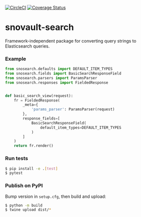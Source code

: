 [![CircleCI](https://circleci.com/gh/ENCODE-DCC/snovault-search/tree/dev.svg?style=svg)](https://circleci.com/gh/ENCODE-DCC/snovault-search/tree/dev)
[![Coverage Status](https://coveralls.io/repos/github/ENCODE-DCC/snovault-search/badge.svg?branch=dev)](https://coveralls.io/github/ENCODE-DCC/snovault-search?branch=dev)
# snovault-search
Framework-independent package for converting query strings to Elasticsearch queries.

### Example
```python
from snosearch.defaults import DEFAULT_ITEM_TYPES
from snosearch.fields import BasicSearchResponseField
from snosearch.parsers import ParamsParser
from snosearch.responses import FieldedResponse


def basic_search_view(request):
    fr = FieldedResponse(
        _meta={
            'params_parser': ParamsParser(request)
        },
        response_fields=[
            BasicSearchResponseField(
                default_item_types=DEFAULT_ITEM_TYPES
            )
        ]
    )
    return fr.render()
```

### Run tests
```bash
$ pip install -e .[test]
$ pytest
```

### Publish on PyPI
Bump version in `setup.cfg`, then build and upload:
```bash
$ python -m build
$ twine upload dist/*
```
